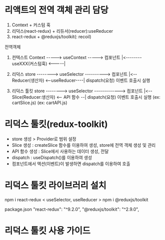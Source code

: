# 리액트의 전역 객체 관리 담당
1. Context + 커스텀 훅
2. 리덕스(react-redux) + 리듀서(reducer):useReducer
3. react-redux + @reduxjs/toolkit(: recoil)

전역객체
1. 컨텍스트
Context ----->  useContext ----->  컴포넌트
    |<--------  useXXX(커스텀훅) <-----|

2. 리덕스
store --------> useSelector ----------> 컴포넌트
    |<--  Reducer(생산자) <--useReducer----| dispatch(요청) 이벤트 호출시 실행

3. 리덕스 툴킷
store --------> useSelector -------------> 컴포넌트
    |<--  Slice(Reducer:생산자) <-- API 함수 --| dispatch(요청) 이벤트 호출시 실행
          (ex: cartSlice.js)       (ex: cartAPI.js)


# 리덕스 툴킷(redux-toolkit)
- store 생성 > Provider로 범위 설정
- Slice 생성 : createSlice 함수를 이용하여 생성, store에 전역 객체 생성 및 관리
- API 함수 생성 : Slice에서 사용하는 데이터 생성, 전달
- dispatch : useDispatch()를 이용하여 생성
- 컴포넌트에서 액션(이벤트)이 발생하면 dispatch를 이용하여 호출

# 리덕스 툴킷 라이브러리 설치
npm i react-redux      < useSelector, useReducer >
npm i @reduxjs/toolkit

package.json
    "react-redux": "^9.2.0",
    "@reduxjs/toolkit": "^2.9.0",

# 리덕스 툴킷 사용 가이드




